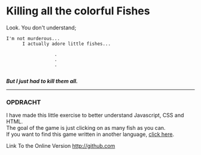 # Killing all the colorful Fishes
Look. You don't understand;
```
I'm not murderous... 
      I actually adore little fishes...

                  .
                  .
                  .
                  
 ```

_**But I just had to kill them all.**_

---

### OPDRACHT
I have made this little exercise to better understand Javascript, CSS and HTML.
<br>The goal of the game is just clicking on as many fish as you can.
<br>
If you want to find this game written in another language, [click here](http://github.com). 


Link To the Online Version
http://github.com
